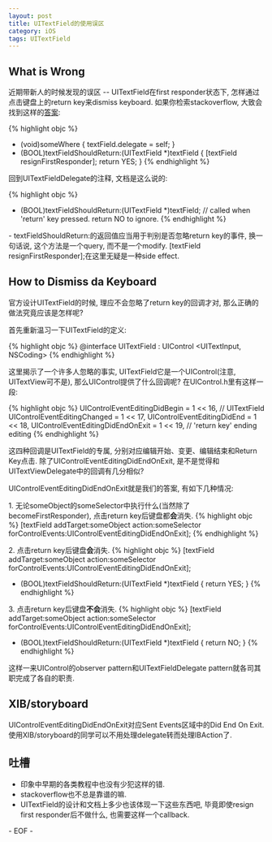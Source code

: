 ```yaml
---
layout: post
title: UITextField的使用误区
category: iOS
tags: UITextField
---
```


## What is Wrong

近期带新人的时候发现的误区 \-\- UITextField在first responder状态下, 怎样通过点击键盘上的return key来dismiss keyboard. 如果你检索stackoverflow, 大致会找到这样的[答案](http://stackoverflow.com/questions/3573955/how-to-hide-the-keyboard-when-i-press-return-key-in-a-uitextfield):

{% highlight objc %}
- (void)someWhere {
    textField.delegate = self;
}
- (BOOL)textFieldShouldReturn:(UITextField *)textField {
    [textField resignFirstResponder];
    return YES;
}
{% endhighlight %}

回到UITextFieldDelegate的注释, 文档是这么说的:

{% highlight objc %}
- (BOOL)textFieldShouldReturn:(UITextField *)textField;              // called when 'return' key pressed. return NO to ignore.
{% endhighlight %}

\- textFieldShouldReturn:的返回值应当用于判别是否忽略return key的事件, 换一句话说, 这个方法是一个query, 而不是一个modify. [textField resignFirstResponder];在这里无疑是一种side effect.


## How to Dismiss da Keyboard

官方设计UITextField的时候, 理应不会忽略了return key的回调才对, 那么正确的做法究竟应该是怎样呢?

首先重新温习一下UITextField的定义:

{% highlight objc %}
@interface UITextField : UIControl <UITextInput, NSCoding>
{% endhighlight %}

这里揭示了一个许多人忽略的事实, UITextField它是一个UIControl(注意, UITextView可不是), 那么UIControl提供了什么回调呢? 在UIControl.h里有这样一段:

{% highlight objc %}
UIControlEventEditingDidBegin     = 1 << 16,     // UITextField
UIControlEventEditingChanged      = 1 << 17,
UIControlEventEditingDidEnd       = 1 << 18,
UIControlEventEditingDidEndOnExit = 1 << 19,     // 'return key' ending editing
{% endhighlight %}

这四种回调是UITextField的专属, 分别对应编辑开始、变更、编辑结束和Return Key点击. 除了UIControlEventEditingDidEndOnExit, 是不是觉得和UITextViewDelegate中的回调有几分相似?

UIControlEventEditingDidEndOnExit就是我们的答案, 有如下几种情况:

1\. 无论someObject的someSelector中执行什么(当然除了becomeFirstResponder), 点击return key后键盘都**会**消失.
{% highlight objc %}
[textField addTarget:someObject action:someSelector forControlEvents:UIControlEventEditingDidEndOnExit];
{% endhighlight %}


2\. 点击return key后键盘**会**消失.
{% highlight objc %}
[textField addTarget:someObject action:someSelector forControlEvents:UIControlEventEditingDidEndOnExit];
- (BOOL)textFieldShouldReturn:(UITextField *)textField {
    return YES;
}
{% endhighlight %}


3\. 点击return key后键盘**不会**消失.
{% highlight objc %}
[textField addTarget:someObject action:someSelector forControlEvents:UIControlEventEditingDidEndOnExit];
- (BOOL)textFieldShouldReturn:(UITextField *)textField {
    return NO;
}
{% endhighlight %}

这样一来UIControl的observer pattern和UITextFieldDelegate pattern就各司其职完成了各自的职责.


## XIB/storyboard
UIControlEventEditingDidEndOnExit对应Sent Events区域中的Did End On Exit. 使用XIB/storyboard的同学可以不用处理delegate转而处理IBAction了.


## 吐槽
- 印象中早期的各类教程中也没有少犯这样的错.
- stackoverflow也不总是靠谱的嘛.
- UITextField的设计和文档上多少也该体现一下这些东西吧, 毕竟即使resign first responder后不做什么, 也需要这样一个callback.

\- EOF \-